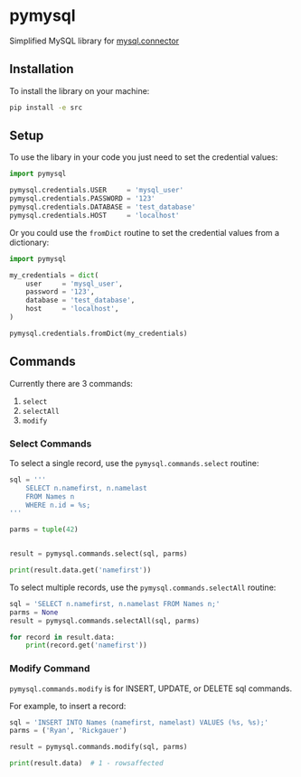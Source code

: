 # pymysql

Simplified MySQL library for [mysql.connector](https://dev.mysql.com/doc/connector-python/en/)


## Installation

To install the library on your machine:

```bash
pip install -e src
```


## Setup

To use the libary in your code you just need to set the credential values:

```py
import pymysql

pymysql.credentials.USER     = 'mysql_user'
pymysql.credentials.PASSWORD = '123'
pymysql.credentials.DATABASE = 'test_database'
pymysql.credentials.HOST     = 'localhost'
```

Or you could use the `fromDict` routine to set the credential values from a dictionary:


```py
import pymysql

my_credentials = dict(
    user     = 'mysql_user',
    password = '123',
    database = 'test_database',
    host     = 'localhost',
)

pymysql.credentials.fromDict(my_credentials)
```


## Commands


Currently there are 3 commands:
  1. `select`
  1. `selectAll`
  1. `modify`


### Select Commands


To select a single record, use the `pymysql.commands.select` routine:

```py
sql = '''
    SELECT n.namefirst, n.namelast 
    FROM Names n  
    WHERE n.id = %s;
'''

parms = tuple(42)


result = pymysql.commands.select(sql, parms)

print(result.data.get('namefirst'))
```

To select multiple records, use the `pymysql.commands.selectAll` routine:

```py
sql = 'SELECT n.namefirst, n.namelast FROM Names n;'
parms = None
result = pymysql.commands.selectAll(sql, parms)

for record in result.data:
    print(record.get('namefirst'))
```

### Modify Command

`pymysql.commands.modify` is for INSERT, UPDATE, or DELETE sql commands.


For example, to insert a record:


```py
sql = 'INSERT INTO Names (namefirst, namelast) VALUES (%s, %s);'
parms = ('Ryan', 'Rickgauer')

result = pymysql.commands.modify(sql, parms)

print(result.data)  # 1 - rowsaffected
```
